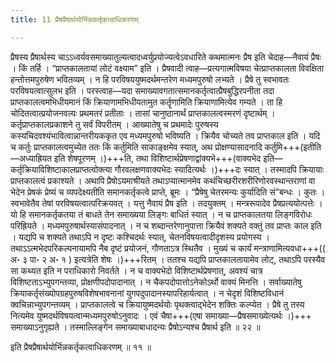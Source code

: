 ```yaml
---
title: 11 प्रैषप्रैषार्थयोर्भिन्नकर्तृकत्वाधिकरणम्

---
```


प्रैषस्य प्रैषार्थस्य चाऽऽध्वर्यवसमाख्यातुल्यत्वादध्वर्युप्रयोज्यत्वेऽवधारिते कथमात्मनः प्रैष इति चेदाह—नैवायं प्रैषः । किं तर्हि । “प्राप्तकालतायां लोटं वक्ष्याम” इति । प्रैषवादी त्वाह—प्रत्यगात्मविषया चेत्प्राप्तकालता विवक्षिता हन्तोत्तमपुरुषेण भवितव्यम् । न हि परविषययुष्मदर्थमन्तरेण मध्यमपुरुषो लभ्यते । प्रैषे तु स्वभावतः परविषयत्वात्सुलभ इति । परस्त्वाह—यदा समाख्यावगतात्समानकर्तृत्वात्प्रैषबुद्धिरपनीता तदा प्राप्तकालत्वमभिधीयमानं किं क्रियाणामभिधीयतामुत कर्तॄणामिति क्रियाणामित्येव गम्यते । ता हि चोदितत्वात्प्रयोजनवत्यः प्रथमतरं प्रतीताः । तासां चानुष्ठानार्थं प्राप्तकालत्वस्मरणं दृष्टार्थम् । कर्तृप्राप्तकालप्रकाशने तु सर्वं विपरीतम् । आख्यातेषु च प्रथमादेः पुरुषस्य कस्यचिदवश्यंभावित्वान्नान्तरीयककृत एव मध्यमपुरुषो भविष्यति । क्रियैव चोच्यते तव प्राप्तकाल इति । यदि च कर्तुः प्राप्तकालत्वमुच्येत ततः किं कर्तुमिति साकाङ्क्षमेव स्यात्, अथ प्रोक्षण्यासादनादि कर्तुमि+++(इतीति—अध्याह्रियत इति शेषपूरणम् ।)+++ति, तथा विशिष्टार्थप्रेषणाद्वांक्यभे+++(वाक्यभेद इति—कर्तृक्रियाविशिष्टाकालप्राप्तत्वोक्त्या गौरवलक्षणवाक्यभेदः स्यादित्यर्थः ।)+++दः स्यात् । तस्मादपि क्रियायाः प्राप्तकालत्वं प्रकाश्यते । अथापि प्रैषोऽयमाश्रीयते तथाऽप्यात्मानमेव कथंचिच्छरीरशरीरिणोरवस्थान्तराणां वा भेदेन प्रेषकं प्रेष्यं च व्यपदेक्ष्यतीति समानकर्तृकत्वे प्राप्ते, ब्रूमः । “प्रैषेषु चेतरमन्यः कुर्यादिति सं”बन्धः । कुतः । स्वभावेतैव तेषां परविषयत्वात्परिक्रयवत् । यत्तु नैवायं प्रैष इति । तदयुक्तम् । मन्त्ररूपादेव प्रैषप्रत्ययोत्पत्तेः । यो हि समानकर्तृकतया तं बाधते तेन समाख्यया लिङ्गः बाधितं स्यात् । न च प्राप्तकालतया लिङ्गविरोधः परिह्रियते । मध्यमपुरुषार्थस्यासंपादनात् । न च शब्दान्तरेणानुपात्ता क्रियैवं शक्यते वक्तुं तव प्राप्तः काल इति । यद्यपि च शक्यते तथाऽपि न दृष्टः कश्चिदर्थः स्यात्, चेतनविषयत्वादीदृशस्य प्रयोगस्य । तथाऽऽत्मभेदपरिकल्पनायामपि नैब दृष्टं प्रयोजनं, गौणताऽत्र स्थितैव । मुख्यं च कार्यं मन्त्राणामित्यवधा+++(( अ॰ ३ पा॰ २ अ॰ १ ) इत्यत्रेति शेषः ।)+++रितम् । ततश्च यद्यपि प्राप्तकालतायामेव लोट्, तथाऽपि परस्यैव सा कथ्यत इति न पराधिकारो निवर्तते । न च वाक्यभेदो विशिष्टार्थप्रेषणात्, अवश्यं चात्र विशिष्टताऽभ्युपगन्तव्या, प्रोक्षणीपदोपादानात् । न चैकपदोपात्तोऽनेकोऽर्थो वाक्यं मिनत्ति । सर्वाख्यातेषु क्रियाकर्तृसंख्योपग्रहपुरुषविशेषभावनानां युगपदुपादानस्यापरिहार्यत्वात् । न चेदृशं विशिष्टविधानं क्वचिन्नाभ्युपगन्तव्यम् । प्राप्तकालत्वे च क्रियायुष्मदर्थयोः पृथक्त्वाद्भेदेन शक्तिः कल्प्येत । प्रैषे तु तस्य नित्यमेव युष्मदर्थविषयत्वान्मध्यमपुरुषोऽनुवादः । एवं चैषा+++(एषा समाख्या—प्रैषसमाख्येत्यर्थः ।)+++ समाख्याऽनुगृह्यते । तस्माल्लिङ्गेन समाख्याबाधादन्यः प्रैषोऽन्यश्च प्रैषार्थ इति ॥ २२ ॥

इति प्रैषप्रैषार्थयोर्भिन्नकर्तृकत्वाधिकरणम् ॥ ११ ॥
